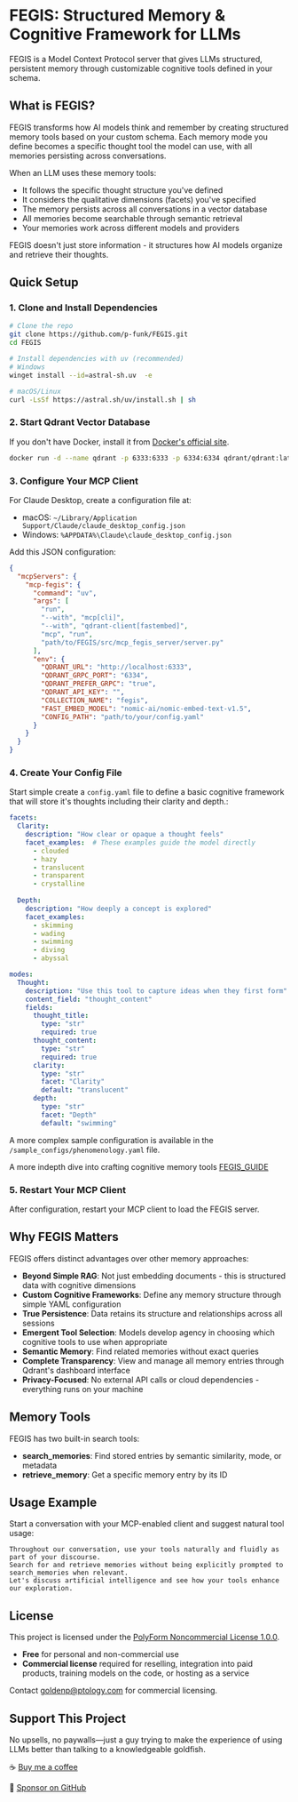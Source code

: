 # FEGIS: Structured Memory & Cognitive Framework for LLMs

FEGIS is a Model Context Protocol server that gives LLMs structured, persistent memory through customizable cognitive tools defined in your schema.

## What is FEGIS?

FEGIS transforms how AI models think and remember by creating structured memory tools based on your custom schema. Each memory mode you define becomes a specific thought tool the model can use, with all memories persisting across conversations.

When an LLM uses these memory tools:
- It follows the specific thought structure you've defined
- It considers the qualitative dimensions (facets) you've specified
- The memory persists across all conversations in a vector database
- All memories become searchable through semantic retrieval
- Your memories work across different models and providers

FEGIS doesn't just store information - it structures how AI models organize and retrieve their thoughts.

## Quick Setup

### 1. Clone and Install Dependencies

```bash
# Clone the repo
git clone https://github.com/p-funk/FEGIS.git
cd FEGIS

# Install dependencies with uv (recommended)
# Windows
winget install --id=astral-sh.uv  -e

# macOS/Linux
curl -LsSf https://astral.sh/uv/install.sh | sh
```

### 2. Start Qdrant Vector Database
If you don't have Docker, install it from [Docker's official site](https://www.docker.com/products/docker-desktop/).
```bash
docker run -d --name qdrant -p 6333:6333 -p 6334:6334 qdrant/qdrant:latest
```

### 3. Configure Your MCP Client

For Claude Desktop, create a configuration file at:
- macOS: `~/Library/Application Support/Claude/claude_desktop_config.json`
- Windows: `%APPDATA%\Claude\claude_desktop_config.json`

Add this JSON configuration:

```json 
{
  "mcpServers": {
    "mcp-fegis": {
      "command": "uv",
      "args": [
        "run",
        "--with", "mcp[cli]",
        "--with", "qdrant-client[fastembed]",
        "mcp", "run",
        "path/to/FEGIS/src/mcp_fegis_server/server.py"
      ],
      "env": {
        "QDRANT_URL": "http://localhost:6333",
        "QDRANT_GRPC_PORT": "6334",
        "QDRANT_PREFER_GRPC": "true",
        "QDRANT_API_KEY": "",
        "COLLECTION_NAME": "fegis",
        "FAST_EMBED_MODEL": "nomic-ai/nomic-embed-text-v1.5",
        "CONFIG_PATH": "path/to/your/config.yaml"
      }
    }
  }
}
```

### 4. Create Your Config File

Start simple create a `config.yaml` file to define a basic cognitive framework that will store it's thoughts including their clarity and depth.:

```yaml
facets:
  Clarity:
    description: "How clear or opaque a thought feels"
    facet_examples:  # These examples guide the model directly
      - clouded
      - hazy
      - translucent
      - transparent
      - crystalline
      
  Depth:
    description: "How deeply a concept is explored"
    facet_examples:
      - skimming
      - wading
      - swimming
      - diving
      - abyssal

modes:
  Thought:
    description: "Use this tool to capture ideas when they first form"
    content_field: "thought_content"
    fields:
      thought_title:
        type: "str"
        required: true
      thought_content:
        type: "str"
        required: true
      clarity:
        type: "str"
        facet: "Clarity"
        default: "translucent"
      depth:
        type: "str"
        facet: "Depth"
        default: "swimming"
```

A more complex sample configuration is available in the `/sample_configs/phenomenology.yaml` file.

A more indepth dive into crafting cognitive memory tools [FEGIS_GUIDE](docs/FEGIS_GUIDE.md)

### 5. Restart Your MCP Client

After configuration, restart your MCP client to load the FEGIS server.

## Why FEGIS Matters

FEGIS offers distinct advantages over other memory approaches:

- **Beyond Simple RAG**: Not just embedding documents - this is structured data with cognitive dimensions
- **Custom Cognitive Frameworks**: Define any memory structure through simple YAML configuration
- **True Persistence**: Data retains its structure and relationships across all sessions
- **Emergent Tool Selection**: Models develop agency in choosing which cognitive tools to use when appropriate
- **Semantic Memory**: Find related memories without exact queries
- **Complete Transparency**: View and manage all memory entries through Qdrant's dashboard interface
- **Privacy-Focused**: No external API calls or cloud dependencies - everything runs on your machine

## Memory Tools

FEGIS has two built-in search tools:

- **search_memories**: Find stored entries by semantic similarity, mode, or metadata
- **retrieve_memory**: Get a specific memory entry by its ID

## Usage Example

Start a conversation with your MCP-enabled client and suggest natural tool usage:

```
Throughout our conversation, use your tools naturally and fluidly as part of your discourse.
Search for and retrieve memories without being explicitly prompted to search_memories when relevant.
Let's discuss artificial intelligence and see how your tools enhance our exploration.
```

## License

This project is licensed under the [PolyForm Noncommercial License 1.0.0](https://polyformproject.org/licenses/noncommercial/1.0.0/).

- **Free** for personal and non-commercial use
- **Commercial license** required for reselling, integration into paid products, training models on the code, or hosting as a service

Contact goldenp@ptology.com for commercial licensing.

## Support This Project

No upsells, no paywalls—just a guy trying to make the experience of using LLMs better than talking to a knowledgeable goldfish.

☕ [Buy me a coffee](https://ko-fi.com/perrygolden)

💖 [Sponsor on GitHub](https://github.com/sponsors/p-funk)